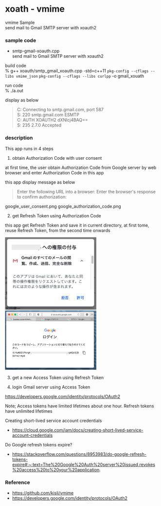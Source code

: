 xoath - vmime
===============

vmime Sample <br/>
send mail to Gmail SMTP server with xoauth2 <br/>


### sample code
- smtp-gmail-xoauth.cpp <br/>
send mail to Gmail SMTP server with xoauth2 <br/>

build code <br/>
% g++ xoauth/smtp_gmail_xoauth.cpp -std=c++11 `pkg-config --cflags --libs vmime_json` `pkg-config --cflags --libs curlpp` -o gmail_xouath <br/>  

run code <br/>
% ./a.out <br/>

display as below <br/>
> C: Connecting to smtp.gmail.com, port 587 <br/>
> S: 220 smtp.gmail.com ESMTP  <br/>
> C: AUTH XOAUTH2 dXNlcj4BAQ== <br/>
> S: 235 2.7.0 Accepted <br/>


### description
This app runs in 4 steps

1. obtain Authorization Code with user consent 

 at first time,  the user obtain Authorization Code from Google server by web browser
and enter Authorization Code in this app

this app display message as below
> Enter the following URL into a browser:
> Enter the browser's response to confirm authorization:

google_user_consent.png
google_authorization_code.png

2. get Refresh Token using Authorization Code

this app get Refresh Token
and save it in current directory,  at first tome, 
reuse Refresh Token, from the second time onwards

<img src="https://raw.githubusercontent.com/ohwada/MAC_cpp_Samples/master/vmime/setup/images/google_user_consent.png" width="300" />

<img src="https://raw.githubusercontent.com/ohwada/MAC_cpp_Samples/master/vmime/setup/images/google_authorization_code.png" width="300" />


3. get a new Access Token using Refresh Token

4. login Gmail server using Access Token

https://developers.google.com/identity/protocols/OAuth2

Note;
Access tokens have limited lifetimes about one hour.
Refresh tokens have unlimited lifetimes

Creating short-lived service account credentials
- https://cloud.google.com/iam/docs/creating-short-lived-service-account-credentials

Do Google refresh tokens expire?
- https://stackoverflow.com/questions/8953983/do-google-refresh-tokens-expire#:~:text=The%20Google%20Auth%20server%20issued,revokes%20access%20to%20your%20application.



### Reference <br/>
- https://github.com/kisli/vmime
- https://developers.google.com/identity/protocols/OAuth2

